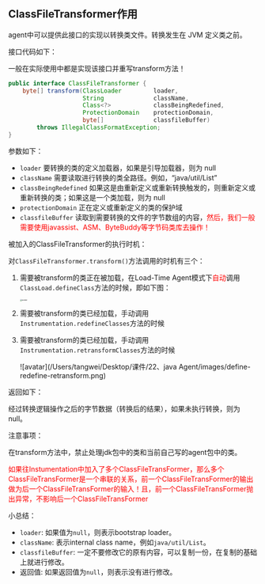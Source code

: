 ## ClassFileTransformer作用



agent中可以提供此接口的实现以转换类文件。转换发生在 JVM 定义类之前。



接口代码如下：

一般在实际使用中都是实现该接口并重写transform方法！

```java
public interface ClassFileTransformer {
    byte[] transform(ClassLoader         loader,
                     String              className,
                     Class<?>            classBeingRedefined,
                     ProtectionDomain    protectionDomain,
                     byte[]              classfileBuffer)
        throws IllegalClassFormatException;
}
```

参数如下：

- `loader` 要转换的类的定义加载器，如果是引导加载器，则为 null
- `className`  需要读取进行转换的类全路径。例如，“java/util/List”
- `classBeingRedefined` 如果这是由重新定义或重新转换触发的，则重新定义或重新转换的类；如果这是一个类加载，则为 null
- `protectionDomain` 正在定义或重新定义的类的保护域
- `classfileBuffer` 读取到需要转换的文件的字节数组的内容，<font color="red">然后，我们一般需要使用javassist、ASM、ByteBuddy等字节码类库去操作！</font>





被加入的ClassFileTransformer的执行时机：

对`ClassFileTransformer.transform()`方法调用的时机有三个：

1. 需要被transform的类正在被加载，在Load-Time Agent模式下<font color="red">自动</font>调用`ClassLoad.defineClass`方法的时候，即如下图：

   <img src="/Users/tangwei/Desktop/课件/22、java Agent/images/WechatIMG577.png" alt="avatar" style="zoom: 25%;" />

2. 需要被transform的类已经加载，手动调用`Instrumentation.redefineClasses`方法的时候

   

3. 需要被transform的类已经加载，手动调用`Instrumentation.retransformClasses`方法的时候

   ![avatar](/Users/tangwei/Desktop/课件/22、java Agent/images/define-redefine-retransform.png)





返回如下：

经过转换逻辑操作之后的字节数据（转换后的结果），如果未执行转换，则为 null。



注意事项：

在transform方法中，禁止处理jdk包中的类和当前自己写的agent包中的类。



<font color="red">如果往Instumentation中加入了多个ClassFileTransFormer，那么多个ClassFileTransFormer是一个串联的关系，前一个ClassFileTransFormer的输出做为后一个ClassFileTransFormer的输入！且，前一个ClassFileTransFormer抛出异常，不影响后一个ClassFileTransFormer</font>



小总结：

- `loader`: 如果值为`null`，则表示bootstrap loader。
- `className`: 表示internal class name，例如`java/util/List`。
- `classfileBuffer`: 一定不要修改它的原有内容，可以复制一份，在复制的基础上就进行修改。
- 返回值: 如果返回值为`null`，则表示没有进行修改。